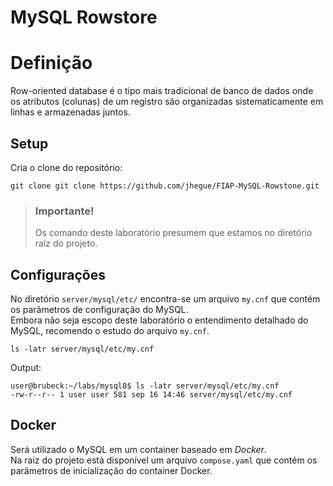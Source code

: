 # MySQL Rowstore

# Definição

Row-oriented database é o tipo mais tradicional de banco de dados onde os atributos (colunas) de um registro são organizadas sistematicamente em linhas e armazenadas juntos.

## Setup
Cria o clone do repositório:
```
git clone git clone https://github.com/jhegue/FIAP-MySQL-Rowstone.git
```

>### Importante!
>Os comando deste laboratório presumem que estamos no diretório raiz do projeto.

## Configurações
No diretório `server/mysql/etc/` encontra-se um arquivo `my.cnf` que contém os parâmetros de configuração do MySQL.<br>
Embora não seja escopo deste laboratório o entendimento detalhado do MySQL, recomendo o estudo do arquivo `my.cnf`.

```
ls -latr server/mysql/etc/my.cnf
```

Output:
```
user@brubeck:~/labs/mysql8$ ls -latr server/mysql/etc/my.cnf
-rw-r--r-- 1 user user 581 sep 16 14:46 server/mysql/etc/my.cnf
```

## Docker
Será utilizado o MySQL em um container baseado em *Docker*.<br>
Na raiz do projeto está disponível um arquivo `compose.yaml` que contém os parâmetros de inicialização do container Docker.<br>
